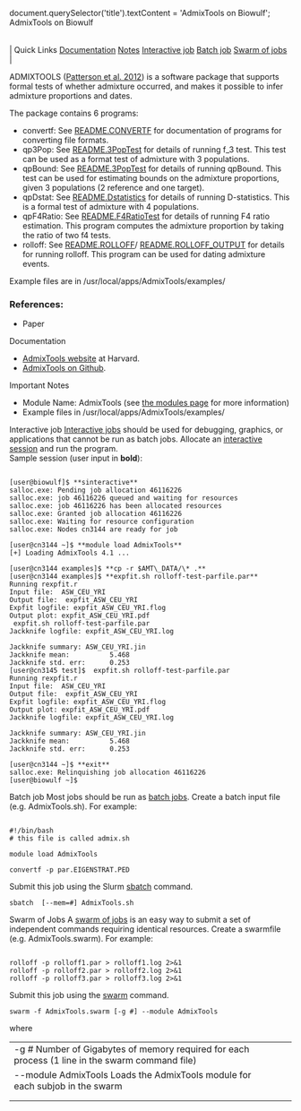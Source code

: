 

document.querySelector('title').textContent = 'AdmixTools on Biowulf';
AdmixTools on Biowulf


|  |
| --- |
| 
Quick Links
[Documentation](#doc)
[Notes](#notes)
[Interactive job](#int) 
[Batch job](#sbatch) 
[Swarm of jobs](#swarm) 
 |



ADMIXTOOLS ([Patterson et al. 2012](https://genetics.med.harvard.edu/reich/Reich_Lab/Software_files/2012_Patterson_AncientAdmixture_Genetics.pdf)) 
is a software package that supports formal tests of whether admixture occurred, and makes it possible to infer admixture proportions and dates. 



The package contains 6 programs: 
* convertf: See [README.CONVERTF](/docs/AdmixTools/README.CONVERTF ) for documentation of programs for converting 
file formats.
* qp3Pop: See [README.3PopTest](/docs/AdmixTools/README.3PopTest) for details of running f\_3 test. This test can 
be used as a format test of admixture with 3 populations.
* qpBound: See [README.3PopTest](/docs/AdmixTools/README.3PopTest) for details of running qpBound. This test can 
be used for estimating bounds on the admixture proportions, given 3 
populations (2 reference and one target).
* qpDstat: See [README.Dstatistics](/docs/AdmixTools/README.Dstatistics) for details of running D-statistics. This 
is a formal test of admixture with 4 populations.
* qpF4Ratio: See [README.F4RatioTest](/docs/AdmixTools/README.F4RatioTest) for details of running F4 ratio 
estimation. This program computes the admixture proportion by taking the 
ratio of two f4 tests.
* rolloff: See [README.ROLLOFF](/docs/AdmixTools/README.ROLLOFF)/ [README.ROLLOFF\_OUTPUT](/docs/AdmixTools/README.ROLLOFF_OUTPUT) 
for details for running rolloff. This program can be used for dating admixture events.


Example files are in /usr/local/apps/AdmixTools/examples/
### References:


* Paper


Documentation
* [AdmixTools website](https://genetics.med.harvard.edu/reich/Reich_Lab/Software.html) at Harvard.
* [AdmixTools on Github](https://github.com/DReichLab/AdmixTools).


Important Notes
* Module Name: AdmixTools (see [the modules page](/apps/modules.html) for more information)
* Example files in /usr/local/apps/AdmixTools/examples/



Interactive job
[Interactive jobs](/docs/userguide.html#int) should be used for debugging, graphics, or applications that cannot be run as batch jobs.
Allocate an [interactive session](/docs/userguide.html#int) and run the program.   
Sample session (user input in **bold**):



```

[user@biowulf]$ **sinteractive**
salloc.exe: Pending job allocation 46116226
salloc.exe: job 46116226 queued and waiting for resources
salloc.exe: job 46116226 has been allocated resources
salloc.exe: Granted job allocation 46116226
salloc.exe: Waiting for resource configuration
salloc.exe: Nodes cn3144 are ready for job

[user@cn3144 ~]$ **module load AdmixTools**
[+] Loading AdmixTools 4.1 ...

[user@cn3144 examples]$ **cp -r $AMT\_DATA/\* .**
[user@cn3144 examples]$ **expfit.sh rolloff-test-parfile.par**
Running rexpfit.r 
Input file:  ASW_CEU_YRI
Output file:  expfit_ASW_CEU_YRI
Expfit logfile: expfit_ASW_CEU_YRI.flog
Output plot: expfit_ASW_CEU_YRI.pdf
 expfit.sh rolloff-test-parfile.par
Jackknife logfile: expfit_ASW_CEU_YRI.log
  
Jackknife summary: ASW_CEU_YRI.jin
Jackknife mean:          5.468
Jackknife std. err:      0.253
[user@cn3145 test]$  expfit.sh rolloff-test-parfile.par
Running rexpfit.r 
Input file:  ASW_CEU_YRI
Output file:  expfit_ASW_CEU_YRI
Expfit logfile: expfit_ASW_CEU_YRI.flog
Output plot: expfit_ASW_CEU_YRI.pdf
Jackknife logfile: expfit_ASW_CEU_YRI.log

Jackknife summary: ASW_CEU_YRI.jin
Jackknife mean:          5.468
Jackknife std. err:      0.253

[user@cn3144 ~]$ **exit**
salloc.exe: Relinquishing job allocation 46116226
[user@biowulf ~]$

```


Batch job
Most jobs should be run as [batch jobs](/docs/userguide.html#submit).
Create a batch input file (e.g. AdmixTools.sh). For example:



```

#!/bin/bash
# this file is called admix.sh

module load AdmixTools

convertf -p par.EIGENSTRAT.PED
```

Submit this job using the Slurm [sbatch](/docs/userguide.html) command.



```
sbatch  [--mem=#] AdmixTools.sh
```

Swarm of Jobs 
A [swarm of jobs](/apps/swarm.html) is an easy way to submit a set of independent commands requiring identical resources.
Create a swarmfile (e.g. AdmixTools.swarm). For example:



```

rolloff -p rolloff1.par > rolloff1.log 2>&1
rolloff -p rolloff2.par > rolloff2.log 2>&1
rolloff -p rolloff3.par > rolloff3.log 2>&1

```

Submit this job using the [swarm](/apps/swarm.html) command.



```
swarm -f AdmixTools.swarm [-g #] --module AdmixTools
```

where


|  |  |  |  |
| --- | --- | --- | --- |
| -g *#*  Number of Gigabytes of memory required for each process (1 line in the swarm command file)
 | --module AdmixTools Loads the AdmixTools module for each subjob in the swarm 
 | |
 | |








